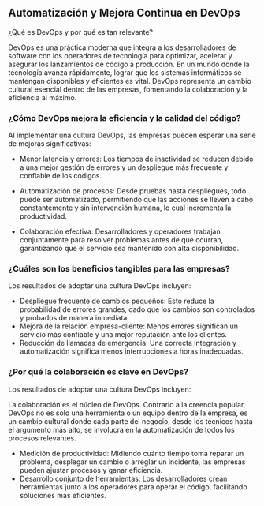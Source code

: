 <h2 align="left"> Automatización y Mejora Continua en DevOps </h2>

<p align="left"> ¿Qué es DevOps y por qué es tan relevante?

DevOps es una práctica moderna que integra a los desarrolladores de software con los operadores de tecnología para optimizar, acelerar y asegurar los lanzamientos de código a producción. En un mundo donde la tecnología avanza rápidamente, lograr que los sistemas informáticos se mantengan disponibles y eficientes es vital. DevOps representa un cambio cultural esencial dentro de las empresas, fomentando la colaboración y la eficiencia al máximo. </p>

<h3 align="left"> ¿Cómo DevOps mejora la eficiencia y la calidad del código? </h3>

<p align="left"> Al implementar una cultura DevOps, las empresas pueden esperar una serie de mejoras significativas:

* Menor latencia y errores: Los tiempos de inactividad se reducen debido a una mejor gestión de errores y un despliegue más frecuente y confiable de los códigos.

* Automatización de procesos: Desde pruebas hasta despliegues, todo puede ser automatizado, permitiendo que las acciones se lleven a cabo constantemente y sin intervención humana, lo cual incrementa la productividad.

* Colaboración efectiva: Desarrolladores y operadores trabajan conjuntamente para resolver problemas antes de que ocurran, garantizando que el servicio sea mantenido con alta disponibilidad. </p>

<h3 align="left"> ¿Cuáles son los beneficios tangibles para las empresas? </h3>

<p align="left"> Los resultados de adoptar una cultura DevOps incluyen:

* Despliegue frecuente de cambios pequeños: Esto reduce la probabilidad de errores grandes, dado que los cambios son controlados y probados de manera inmediata.
* Mejora de la relación empresa-cliente: Menos errores significan un servicio más confiable y una mejor reputación ante los clientes.
* Reducción de llamadas de emergencia: Una correcta integración y automatización significa menos interrupciones a horas inadecuadas. </p>

<h3 align="left"> ¿Por qué la colaboración es clave en DevOps? </h3>

<p align="left"> Los resultados de adoptar una cultura DevOps incluyen:

La colaboración es el núcleo de DevOps. Contrario a la creencia popular, DevOps no es solo una herramienta o un equipo dentro de la empresa, es un cambio cultural donde cada parte del negocio, desde los técnicos hasta el argumento más alto, se involucra en la automatización de todos los procesos relevantes.

* Medición de productividad: Midiendo cuánto tiempo toma reparar un problema, desplegar un cambio o arreglar un incidente, las empresas pueden ajustar procesos y ganar eficiencia.
* Desarrollo conjunto de herramientas: Los desarrolladores crean herramientas junto a los operadores para operar el código, facilitando soluciones más eficientes. </p>